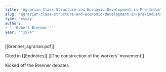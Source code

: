 ```yaml
---
title: 'Agrarian Class Structure and Economic Development in Pre-Industrial Europe'
slug: 'agrarian-class-structure-and-economic-development-in-pre-industrial-europe'
type: 'essay'
author:
- '''Robert Brenner'''
year: '"1974"'
---
```


[[brenner_agrarian.pdf]]

Cited in [[Endnotes]] [[The construction of the workers' movement]]

Kicked off the Brenner debates